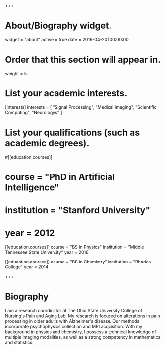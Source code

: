 +++
# About/Biography widget.
widget = "about"
active = true
date = 2016-04-20T00:00:00

# Order that this section will appear in.
weight = 5

# List your academic interests.
[interests]
  interests = [
    "Signal Processing",
    "Medical Imaging",
    "Scientific Computing",
    "Neurologys"
  ]

# List your qualifications (such as academic degrees).
#[[education.courses]]
#  course = "PhD in Artificial Intelligence"
#  institution = "Stanford University"
#  year = 2012

[[education.courses]]
  course = "BS in Physics"
  institution = "Middle Tennessee State University"
  year = 2016

[[education.courses]]
  course = "BS in Chemistry"
  institution = "Rhodes College"
  year = 2014
 
+++

# Biography

I am a research coordinator at The Ohio State University College of Nursing's Pain and Aging Lab. My research is focused on alterations in pain processing in older adults with Alzheimer's disease. Our methods incorporate psychophysics collection and MRI acquisition. With my background in physics and chemistry, I possess a technical knowledge of multiple imaging modalities, as well as a strong competency in mathematics and statistics.
